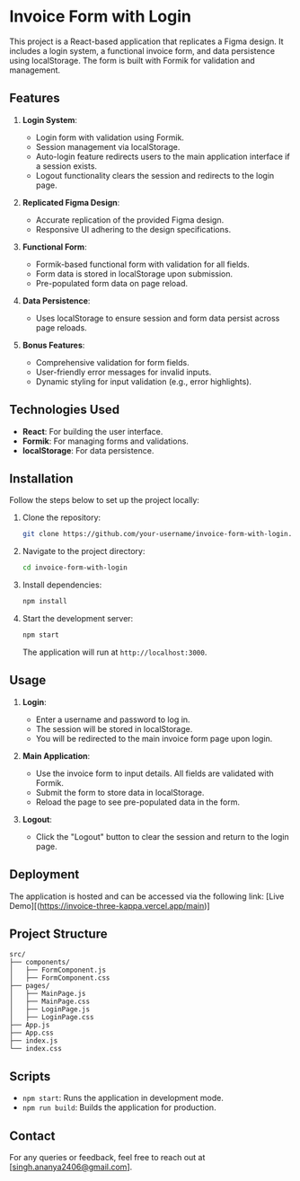 # Invoice Form with Login

This project is a React-based application that replicates a Figma design. It includes a login system, a functional invoice form, and data persistence using localStorage. The form is built with Formik for validation and management.

## Features

1. **Login System**:
   - Login form with validation using Formik.
   - Session management via localStorage.
   - Auto-login feature redirects users to the main application interface if a session exists.
   - Logout functionality clears the session and redirects to the login page.

2. **Replicated Figma Design**:
   - Accurate replication of the provided Figma design.
   - Responsive UI adhering to the design specifications.

3. **Functional Form**:
   - Formik-based functional form with validation for all fields.
   - Form data is stored in localStorage upon submission.
   - Pre-populated form data on page reload.

4. **Data Persistence**:
   - Uses localStorage to ensure session and form data persist across page reloads.

5. **Bonus Features**:
   - Comprehensive validation for form fields.
   - User-friendly error messages for invalid inputs.
   - Dynamic styling for input validation (e.g., error highlights).

## Technologies Used

- **React**: For building the user interface.
- **Formik**: For managing forms and validations.
- **localStorage**: For data persistence.

## Installation

Follow the steps below to set up the project locally:

1. Clone the repository:
   ```bash
   git clone https://github.com/your-username/invoice-form-with-login.git
   ```
2. Navigate to the project directory:
   ```bash
   cd invoice-form-with-login
   ```
3. Install dependencies:
   ```bash
   npm install
   ```
4. Start the development server:
   ```bash
   npm start
   ```
   The application will run at `http://localhost:3000`.

## Usage

1. **Login**:
   - Enter a username and password to log in.
   - The session will be stored in localStorage.
   - You will be redirected to the main invoice form page upon login.

2. **Main Application**:
   - Use the invoice form to input details. All fields are validated with Formik.
   - Submit the form to store data in localStorage.
   - Reload the page to see pre-populated data in the form.

3. **Logout**:
   - Click the "Logout" button to clear the session and return to the login page.

## Deployment

The application is hosted and can be accessed via the following link:
[Live Demo][(https://invoice-three-kappa.vercel.app/main)]

## Project Structure

```
src/
├── components/
│   ├── FormComponent.js
│   ├── FormComponent.css
├── pages/
│   ├── MainPage.js
│   ├── MainPage.css
│   ├── LoginPage.js
│   ├── LoginPage.css
├── App.js
├── App.css
├── index.js
└── index.css
```

## Scripts

- `npm start`: Runs the application in development mode.
- `npm run build`: Builds the application for production.

## Contact

For any queries or feedback, feel free to reach out at [singh.ananya2406@gmail.com].


